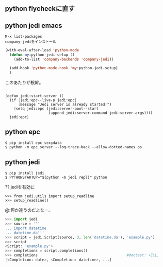 ## python flycheckに直す

## python jedi emacs

```
M-x list-packages
company-jediをインストール
```

```lisp
(with-eval-after-load 'python-mode
  (defun my:python-jedi-setup ()
    (add-to-list 'company-backends 'company-jedi))

  (add-hook 'python-mode-hook 'my:python-jedi-setup)
  )
```

このあたりが根幹。

```

(defun jedi:start-server ()
  (if (jedi:epc--live-p jedi:epc)
      (message "Jedi server is already started!")
    (setq jedi:epc (jedi:server-pool--start
                    (append jedi:server-command jedi:server-args))))
  jedi:epc)
```
## python epc

```console
$ pip install epc sexpdata
$ python -m epc.server --log-trace-back --allow-dotted-names os
```

## python jedi

```console
$ pip install jedi
$ PYTHONSTARTUP="$(python -m jedi repl)" python
```

?? jediを有効に

```
>>> from jedi.utils import setup_readline
>>> setup_readline()
```

@:何か違うのだよなー。


```python
>>> import jedi
>>> source = '''
... import datetime
... datetime.da'''
>>> script = jedi.Script(source, 3, len('datetime.da'), 'example.py')
>>> script
<Script: 'example.py'>
>>> completions = script.completions()
>>> completions                                         #doctest: +ELLIPSIS
[<Completion: date>, <Completion: datetime>, ...]
```
